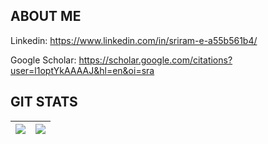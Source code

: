 ## ABOUT ME
Linkedin: https://www.linkedin.com/in/sriram-e-a55b561b4/

Google Scholar: https://scholar.google.com/citations?user=l1optYkAAAAJ&hl=en&oi=sra
 
## GIT STATS
<img src="https://github-readme-stats.vercel.app/api?username=sriramelango&&show_icons=true&count_private=true&theme=midnight-purple"/>|<img src="https://github-readme-streak-stats.herokuapp.com/?user=sriramelango&theme=midnight-purple"/>|
|---|---|
